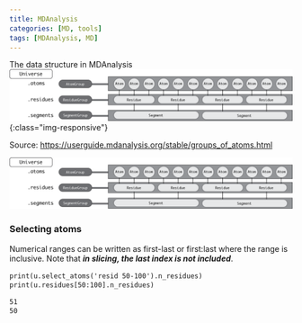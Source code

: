 ```yaml
---
title: MDAnalysis
categories: [MD, tools]
tags: [MDAnalysis, MD]
---
```


The data structure in MDAnalysis
![Atoms and atom groups](/img/md/group_atoms.png){:class="img-responsive"}

Source: https://userguide.mdanalysis.org/stable/groups_of_atoms.html

![Atoms and atom groups](/img/md/group_atoms.png)


### Selecting atoms

Numerical ranges can be written as first-last or first:last where the range is inclusive. Note that ***in slicing, the last index is not included***.


```console
print(u.select_atoms('resid 50-100').n_residues)
print(u.residues[50:100].n_residues)
```
```
51
50
```
